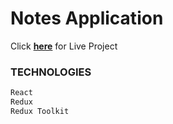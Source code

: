 # Notes Application

Click [**here**](https://BeyzaaKoroglu.github.io/React-NotesApp/) for Live Project

### TECHNOLOGIES

```sh
React
Redux
Redux Toolkit
```

